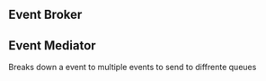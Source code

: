 ## Event Broker

## Event Mediator

Breaks down a event to multiple events to send to diffrente queues 
